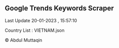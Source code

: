 

## Google Trends Keywords Scraper 
 
Last Update 20-01-2023 , 15:57:10

Country List :
VIETNAM.json



© Abdul Muttaqin 
